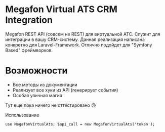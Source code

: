 # Megafon Virtual ATS CRM Integration

Megafon REST API (совсем не REST) для виртуальной АТС. Служит для интеграции в вашу CRM-систему. 
Данная реализация написана конкретно для Laravel-Framework.
Отлично подойдет для "Symfony Based" фреймворков.

# Возможности

  - Все методы из документации
  - Реализует все хуки из API  (генерирует события)
  - Особая уличная магия

Тут еще пока ничего не оттестировано :cry:


Использование

`
use MegafonVirtualAts;
$api_call = new MegafonVirtualAts('token');
`
